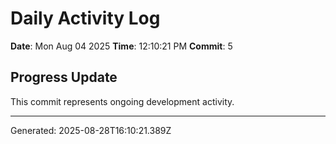 # Daily Activity Log

**Date**: Mon Aug 04 2025
**Time**: 12:10:21 PM
**Commit**: 5

## Progress Update

This commit represents ongoing development activity.

---
Generated: 2025-08-28T16:10:21.389Z

